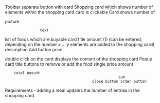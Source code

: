 Toolbar
    separate button with card
    Shopping card which shows number of elements within the shopping card
    card is clickable
    Card shows number of 

picture

                    text

list of foods which are buyable 
    card
        title                           amount (1) (can be entered, depending on the number x ... y elements are added to the shopping card)
        description                         Add button
        price

double click on the card displays the content of the shopping card
    Popup
        card
            title                               buttons to remove or add the food
            single price        amount 

        total Amount
                                                        sum
                                            close button order button


Requirements
    - adding a meal updates the number of entries in the shopping card